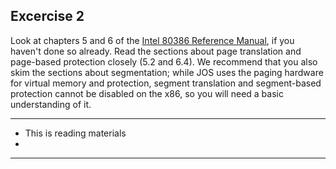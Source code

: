 **Excercise 2**
---
Look at chapters 5 and 6 of the [Intel 80386 Reference Manual](https://pdos.csail.mit.edu/6.828/2018/readings/i386/toc.htm), if you haven't done so already. Read the sections about page translation and page-based protection closely (5.2 and 6.4). We recommend that you also skim the sections about segmentation; while JOS uses the paging hardware for virtual memory and protection, segment translation and segment-based protection cannot be disabled on the x86, so you will need a basic understanding of it.

---

- This is reading materials
- 
---
